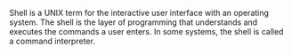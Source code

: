 Shell is a UNIX term for the interactive user interface with an operating system.
The shell is the layer of programming that understands and executes the commands a user enters. 
In some systems, the shell is called a command interpreter.
